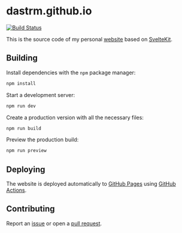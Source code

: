 # dastrm.github.io

[![Build Status](https://github.com/dastrm/dastrm.github.io/actions/workflows/build.yml/badge.svg)](https://github.com/dastrm/dastrm.github.io/actions/workflows/build.yml)

This is the source code of my personal [website](https://dastrm.github.io/) based on [SvelteKit](https://svelte.dev/docs/kit/introduction).

## Building

Install dependencies with the `npm` package manager:
```bash
npm install
```

Start a development server:
```bash
npm run dev
```

Create a production version with all the necessary files:
```bash
npm run build
```

Preview the production build:
```bash
npm run preview
```

## Deploying

The website is deployed automatically to [GitHub Pages](https://pages.github.com/) using [GitHub Actions](https://docs.github.com/en/actions).

## Contributing

Report an [issue](https://github.com/dastrm/dastrm.github.io/issues) or open a [pull request](https://github.com/dastrm/dastrm.github.io/pulls).
